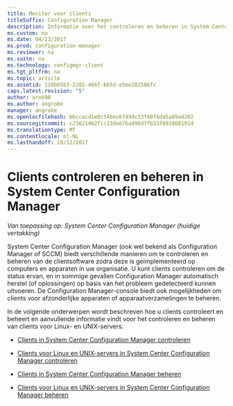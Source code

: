 ```yaml
---
title: Monitor voor clients
titleSuffix: Configuration Manager
description: Informatie over het controleren en beheren in System Center Configuration Manager-clients.
ms.custom: na
ms.date: 04/23/2017
ms.prod: configuration-manager
ms.reviewer: na
ms.suite: na
ms.technology: configmgr-client
ms.tgt_pltfrm: na
ms.topic: article
ms.assetid: 110b65b3-2202-466f-bb5d-e5ee282506fc
caps.latest.revision: "5"
author: arob98
ms.author: angrobe
manager: angrobe
ms.openlocfilehash: bbccacd1e0c54bec6f49dc53f60f6da5a89a4202
ms.sourcegitcommit: c236214b2fcc13dae7bad96d7fb33f692868191d
ms.translationtype: MT
ms.contentlocale: nl-NL
ms.lasthandoff: 10/12/2017
---
```

# <a name="monitor-and-manage-clients-in-system-center-configuration-manager"></a>Clients controleren en beheren in System Center Configuration Manager

*Van toepassing op: System Center Configuration Manager (huidige vertakking)*

System Center Configuration Manager (ook wel bekend als Configuration Manager of SCCM) biedt verschillende manieren om te controleren en beheren van de clientsoftware zodra deze is geïmplementeerd op computers en apparaten in uw organisatie.  U kunt clients controleren om de status ervan, en in sommige gevallen Configuration Manager automatisch herstel (of oplossingen) op basis van het probleem gedetecteerd kunnen uitvoeren. De Configuration Manager-console biedt ook mogelijkheden om clients voor afzonderlijke apparaten of apparaatverzamelingen te beheren.  

 In de volgende onderwerpen wordt beschreven hoe u clients controleert en beheert en aanvullende informatie vindt voor het controleren en beheren van clients voor Linux- en UNIX-servers:  

-   [Clients in System Center Configuration Manager controleren](../../../core/clients/manage/monitor-clients.md)  

-   [Clients voor Linux en UNIX-servers in System Center Configuration Manager controleren](../../../core/clients/manage/monitor-clients-for-linux-and-unix-servers.md)  

-   [Clients in System Center Configuration Manager beheren](../../../core/clients/manage/manage-clients.md)  

-   [Clients voor Linux en UNIX-servers in System Center Configuration Manager beheren](../../../core/clients/manage/manage-clients-for-linux-and-unix-servers.md)  
